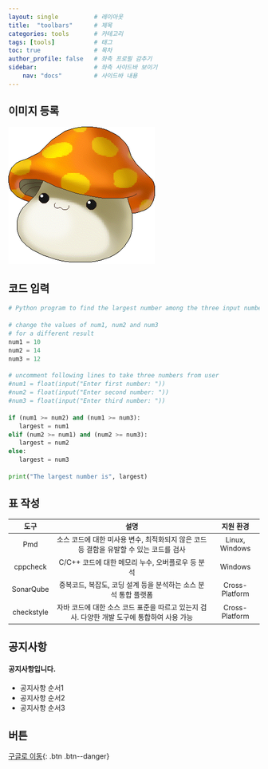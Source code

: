```yaml
---
layout: single          # 레이아웃
title:  "toolbars"      # 제목
categories: tools       # 카테고리
tags: [tools]           # 태그
toc: true               # 목차
author_profile: false   # 좌측 프로필 감추기
sidebar:                # 좌측 사이드바 보이기
    nav: "docs"         # 사이드바 내용
---
```


## 이미지 등록

![mushroom](/images/2023-06-05-first/mushroom.gif)

## 코드 입력

```python
# Python program to find the largest number among the three input numbers

# change the values of num1, num2 and num3
# for a different result
num1 = 10
num2 = 14
num3 = 12

# uncomment following lines to take three numbers from user
#num1 = float(input("Enter first number: "))
#num2 = float(input("Enter second number: "))
#num3 = float(input("Enter third number: "))

if (num1 >= num2) and (num1 >= num3):
   largest = num1
elif (num2 >= num1) and (num2 >= num3):
   largest = num2
else:
   largest = num3

print("The largest number is", largest)
```

## 표 작성

| 도구         | 설명                                                    | 지원 환경          |
|:----------:|:-----------------------------------------------------:|:--------------:|
| Pmd        | 소스 코드에 대한 미사용 변수, 최적화되지 않은 코드 등 결함을 유발할 수 있는 코드를 검사   | Linux, Windows |
| cppcheck   | C/C++ 코드에 대한 메모리 누수, 오버플로우 등 분석                       | Windows        |
| SonarQube  | 중복코드, 복잡도, 코딩 설계 등을 분석하는 소스 분석 통합 플랫폼                 | Cross-Platform |
| checkstyle | 자바 코드에 대한 소스 코드 표준을 따르고 있는지 검사. 다양한 개발 도구에 통합하여 사용 가능 | Cross-Platform |

## 공지사항
<div class="notice--success">
<h4>공지사항입니다.</h4>
<ul>
    <li>공지사항 순서1</li>
    <li>공지사항 순서2</li>
    <li>공지사항 순서3</li>
</ul>
</div>

## 버튼
[구글로 이동](https://google.com){: .btn .btn--danger}